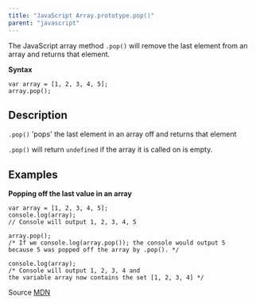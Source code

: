 ```yaml
---
title: "JavaScript Array.prototype.pop()"
parent: "javascript"
---
```


The JavaScript array method `.pop()` will remove the last element from an array and returns that element.

**Syntax**

    var array = [1, 2, 3, 4, 5];
    array.pop();

## Description

`.pop()` 'pops' the last element in an array off and returns that element

`.pop()` will return `undefined` if the array it is called on is empty.

## Examples

**Popping off the last value in an array**

    var array = [1, 2, 3, 4, 5];
    console.log(array);
    // Console will output 1, 2, 3, 4, 5

    array.pop();
    /* If we console.log(array.pop()); the console would output 5
    because 5 was popped off the array by .pop(). */

    console.log(array);
    /* Console will output 1, 2, 3, 4 and 
    the variable array now contains the set [1, 2, 3, 4] */

Source [MDN](https://developer.mozilla.org/en-US/docs/Web/JavaScript/Reference/Global_Objects/Array/pop)
